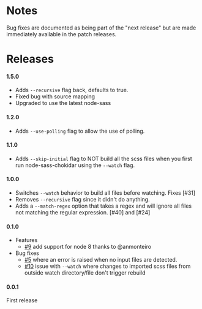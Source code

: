# Notes

Bug fixes are documented as being part of the "next release" but are made immediately available in the patch releases.


# Releases

#### 1.5.0
  - Adds `--recursive` flag back, defaults to true.
  - Fixed bug with source mapping
  - Upgraded to use the latest node-sass

#### 1.2.0
  - Adds `--use-polling` flag to allow the use of polling.

#### 1.1.0
  - Adds `--skip-initial` flag to NOT build all the scss files when you first run node-sass-chokidar using the `--watch` flag.

#### 1.0.0
 - Switches `--watch` behavior to build all files before watching. Fixes [#31]
 - Removes `--recursive` flag since it didn't do anything.
 - Adds a `--match-regex` option that takes a regex and will ignore all files not matching the regular expression. [#40] and [#24]

#### 0.1.0
 - Features
     - [#9](https://github.com/michaelwayman/node-sass-chokidar/issues/9) add support for node 8 thanks to @anmonteiro
 - Bug fixes
    - [#5](https://github.com/michaelwayman/node-sass-chokidar/issues/5) where an error is raised when no input files are detected.
    - [#10](https://github.com/michaelwayman/node-sass-chokidar/issues/10) issue with `--watch` where changes to imported scss files from outside watch directory/file don't trigger rebuild

#### 0.0.1
First release
